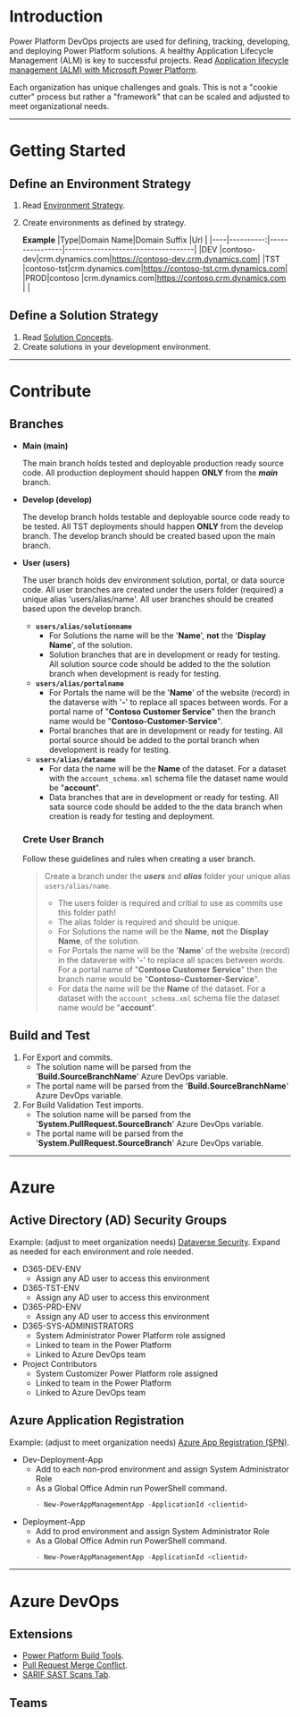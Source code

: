 # Introduction 

Power Platform DevOps projects are used for defining, tracking, developing, and deploying Power Platform solutions. A healthy Application Lifecycle Management (ALM) is key to successful projects. Read [Application lifecycle management (ALM) with Microsoft Power Platform](https://learn.microsoft.com/en-us/power-platform/alm/overview-alm).

Each organization has unique challenges and goals. This is not a "cookie cutter" process but rather a "framework" that can be scaled and adjusted to meet organizational needs. 

---
# Getting Started

## Define an Environment Strategy
1. Read [Environment Strategy](https://learn.microsoft.com/en-us/power-platform/alm/environment-strategy-alm).
2. Create environments as defined by strategy.

    **Example**
    |Type|Domain Name|Domain Suffix   |Url                                 |
    |----|----------:|----------------|------------------------------------|
    |DEV |contoso-dev|crm.dynamics.com|https://contoso-dev.crm.dynamics.com|
    |TST |contoso-tst|crm.dynamics.com|https://contoso-tst.crm.dynamics.com|
    |PROD|contoso    |crm.dynamics.com|https://contoso.crm.dynamics.com    |
    | 

## Define a Solution Strategy
1. Read [Solution Concepts](https://learn.microsoft.com/en-us/power-platform/alm/solution-concepts-alm).
2. Create solutions in your development environment.

---
# Contribute

## Branches
- **Main (main)**

    The main branch holds tested and deployable production ready source code. All production deployment should happen **ONLY** from the ***main*** branch.

- **Develop (develop)**

    The develop branch holds testable and deployable source code ready to be tested. All TST deployments should happen **ONLY** from the develop branch. The develop branch should be created based upon the main branch.

- **User (users)**

    The user branch holds dev environment solution, portal, or data source code. All user branches are created under the users folder (required) a unique alias 'users/alias/name'. All user branches should be created based upon the develop branch.
    
    - **`users/alias/solutionname`**
        - For Solutions the name will be the '**Name**', **not** the '**Display Name**', of the solution. 
        - Solution branches that are in development or ready for testing. All solution source code should be added to the the solution branch when development is ready for testing. 
    - **`users/alias/portalname`**
        - For Portals the name will be the '**Name**' of the website (record) in the dataverse with '**-**' to replace all spaces between words. For a portal name of "**Contoso Customer Service**" then the branch name would be "**Contoso-Customer-Service**". 
        - Portal branches that are in development or ready for testing. All portal source should be added to the portal branch when development is ready for testing.
    - **`users/alias/dataname`**
        - For data the name will be the **Name** of the dataset. For a dataset with the `account_schema.xml` schema file the dataset name would be "**account**". 
        - Data branches that are in development or ready for testing. All sata source code should be added to the the data branch when creation is ready for testing and deployment.
        
    ### Crete User Branch

    Follow these guidelines and rules when creating a user branch.
    
    >Create a branch under the ***users*** and ***alias*** folder your unique alias `users/alias/name`. 
    >- The users folder is required and critial to use as commits use this folder path!
    >- The alias folder is required and should be unique. 
    >- For Solutions the name will be the **Name**, **not** the **Display Name**, of the solution. 
    >- For Portals the name will be the '**Name**' of the website (record) in the dataverse with '**-**' to replace all spaces between words. For a portal name of "**Contoso Customer Service**" then the branch name would be "**Contoso-Customer-Service**".
    >- For data the name will be the **Name** of the dataset. For a dataset with the `account_schema.xml` schema file the dataset name would be "**account**".

## Build and Test
1. For Export and commits.
    - The solution name will be parsed from the '**Build.SourceBranchName**' Azure DevOps variable.
    - The portal name will be parsed from the '**Build.SourceBranchName**' Azure DevOps variable.
2. For Build Validation Test imports.
    - The solution name will be parsed from the '**System.PullRequest.SourceBranch**' Azure DevOps variable.
    - The portal name will be parsed from the '**System.PullRequest.SourceBranch**' Azure DevOps variable.

---
# Azure

## Active Directory (AD) Security Groups

Example: (adjust to meet organization needs) [Dataverse Security](https://learn.microsoft.com/en-us/power-platform/admin/control-user-access). Expand as needed for each environment and role needed.

- D365-DEV-ENV
    - Assign any AD user to access this environment
- D365-TST-ENV
    - Assign any AD user to access this environment
- D365-PRD-ENV
    - Assign any AD user to access this environment
- D365-SYS-ADMINISTRATORS
    - System Administrator Power Platform role assigned
    - Linked to team in the Power Platform
    - Linked to Azure DevOps team
- Project Contributors
    - System Customizer Power Platform role assigned 
    - Linked to team in the Power Platform
    - Linked to Azure DevOps team
## Azure Application Registration

Example: (adjust to meet organization needs) [Azure App Registration (SPN)](#).

- Dev-Deployment-App
    - Add to each non-prod environment and assign System Administrator Role
    - As a Global Office Admin run PowerShell command.
        ```powershell
        - New-PowerAppManagementApp -ApplicationId <clientid>
        ```
- Deployment-App
    - Add to prod environment and assign System Administrator Role
    - As a Global Office Admin run PowerShell command.
        ```powershell
        - New-PowerAppManagementApp -ApplicationId <clientid>
        ```
---
# Azure DevOps

## Extensions
- [Power Platform Build Tools](https://marketplace.visualstudio.com/items?itemName=microsoft-IsvExpTools.PowerPlatform-BuildTools).
- [Pull Request Merge Conflict](https://marketplace.visualstudio.com/items?itemName=ms-devlabs.conflicts-tab).
- [SARIF SAST Scans Tab](https://marketplace.visualstudio.com/items?itemName=sariftools.scans).
## Teams